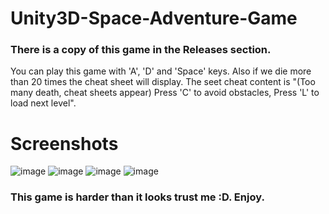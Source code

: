 # Unity3D-Space-Adventure-Game
### There is a copy of this game in the Releases section.  
You can play this game with 'A', 'D' and 'Space' keys. Also if we die more than 20 times the cheat sheet will display. The seet cheat content is "(Too many death, cheat sheets appear) Press 'C' to avoid obstacles, Press 'L' to load next level".

# Screenshots
![image](https://user-images.githubusercontent.com/45359225/182204962-dbe42319-5b44-4e84-88b8-58316f5bee10.png)
![image](https://user-images.githubusercontent.com/45359225/182205200-66cbbb95-006b-4245-a327-2516bc51974c.png)
![image](https://user-images.githubusercontent.com/45359225/182205324-d8ba72ed-11ba-4d40-8f82-069e57fb5a90.png)
![image](https://user-images.githubusercontent.com/45359225/182205460-8e1cce9a-5ff8-431b-8030-ed1667cc3474.png)

### This game is harder than it looks trust me :D. Enjoy.
